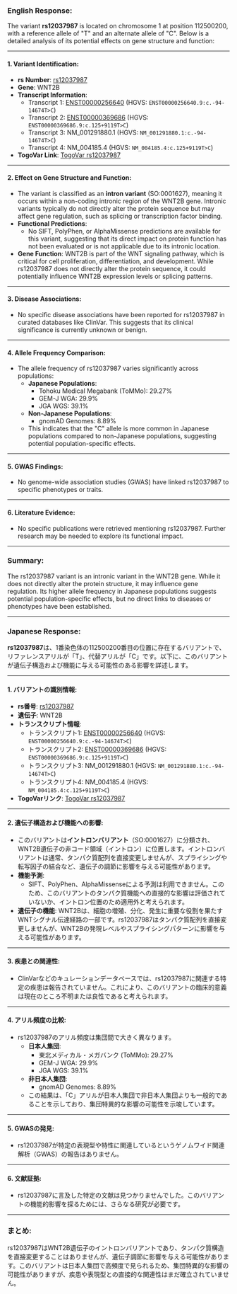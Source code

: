 ### English Response:

The variant **rs12037987** is located on chromosome 1 at position 112500200, with a reference allele of "T" and an alternate allele of "C". Below is a detailed analysis of its potential effects on gene structure and function:

---

#### 1. **Variant Identification**:
   - **rs Number**: [rs12037987](https://identifiers.org/dbsnp/rs12037987)
   - **Gene**: WNT2B
   - **Transcript Information**:
     - Transcript 1: [ENST00000256640](https://www.ensembl.org/Homo_sapiens/Transcript/Summary?db=core;t=ENST00000256640) (HGVS: `ENST00000256640.9:c.-94-14674T>C`)
     - Transcript 2: [ENST00000369686](https://www.ensembl.org/Homo_sapiens/Transcript/Summary?db=core;t=ENST00000369686) (HGVS: `ENST00000369686.9:c.125+9119T>C`)
     - Transcript 3: NM_001291880.1 (HGVS: `NM_001291880.1:c.-94-14674T>C`)
     - Transcript 4: NM_004185.4 (HGVS: `NM_004185.4:c.125+9119T>C`)
   - **TogoVar Link**: [TogoVar rs12037987](https://togovar.org/variant/tgv2831701)

---

#### 2. **Effect on Gene Structure and Function**:
   - The variant is classified as an **intron variant** (SO:0001627), meaning it occurs within a non-coding intronic region of the WNT2B gene. Intronic variants typically do not directly alter the protein sequence but may affect gene regulation, such as splicing or transcription factor binding.
   - **Functional Predictions**:
     - No SIFT, PolyPhen, or AlphaMissense predictions are available for this variant, suggesting that its direct impact on protein function has not been evaluated or is not applicable due to its intronic location.
   - **Gene Function**: WNT2B is part of the WNT signaling pathway, which is critical for cell proliferation, differentiation, and development. While rs12037987 does not directly alter the protein sequence, it could potentially influence WNT2B expression levels or splicing patterns.

---

#### 3. **Disease Associations**:
   - No specific disease associations have been reported for rs12037987 in curated databases like ClinVar. This suggests that its clinical significance is currently unknown or benign.

---

#### 4. **Allele Frequency Comparison**:
   - The allele frequency of rs12037987 varies significantly across populations:
     - **Japanese Populations**:
       - Tohoku Medical Megabank (ToMMo): 29.27%
       - GEM-J WGA: 29.9%
       - JGA WGS: 39.1%
     - **Non-Japanese Populations**:
       - gnomAD Genomes: 8.89%
     - This indicates that the "C" allele is more common in Japanese populations compared to non-Japanese populations, suggesting potential population-specific effects.

---

#### 5. **GWAS Findings**:
   - No genome-wide association studies (GWAS) have linked rs12037987 to specific phenotypes or traits.

---

#### 6. **Literature Evidence**:
   - No specific publications were retrieved mentioning rs12037987. Further research may be needed to explore its functional impact.

---

### Summary:
The rs12037987 variant is an intronic variant in the WNT2B gene. While it does not directly alter the protein structure, it may influence gene regulation. Its higher allele frequency in Japanese populations suggests potential population-specific effects, but no direct links to diseases or phenotypes have been established.

---

### Japanese Response:

**rs12037987**は、1番染色体の112500200番目の位置に存在するバリアントで、リファレンスアリルが「T」、代替アリルが「C」です。以下に、このバリアントが遺伝子構造および機能に与える可能性のある影響を詳述します。

---

#### 1. **バリアントの識別情報**:
   - **rs番号**: [rs12037987](https://identifiers.org/dbsnp/rs12037987)
   - **遺伝子**: WNT2B
   - **トランスクリプト情報**:
     - トランスクリプト1: [ENST00000256640](https://www.ensembl.org/Homo_sapiens/Transcript/Summary?db=core;t=ENST00000256640) (HGVS: `ENST00000256640.9:c.-94-14674T>C`)
     - トランスクリプト2: [ENST00000369686](https://www.ensembl.org/Homo_sapiens/Transcript/Summary?db=core;t=ENST00000369686) (HGVS: `ENST00000369686.9:c.125+9119T>C`)
     - トランスクリプト3: NM_001291880.1 (HGVS: `NM_001291880.1:c.-94-14674T>C`)
     - トランスクリプト4: NM_004185.4 (HGVS: `NM_004185.4:c.125+9119T>C`)
   - **TogoVarリンク**: [TogoVar rs12037987](https://togovar.org/variant/tgv2831701)

---

#### 2. **遺伝子構造および機能への影響**:
   - このバリアントは**イントロンバリアント**（SO:0001627）に分類され、WNT2B遺伝子の非コード領域（イントロン）に位置します。イントロンバリアントは通常、タンパク質配列を直接変更しませんが、スプライシングや転写因子の結合など、遺伝子の調節に影響を与える可能性があります。
   - **機能予測**:
     - SIFT、PolyPhen、AlphaMissenseによる予測は利用できません。このため、このバリアントのタンパク質機能への直接的な影響は評価されていないか、イントロン位置のため適用外と考えられます。
   - **遺伝子の機能**: WNT2Bは、細胞の増殖、分化、発生に重要な役割を果たすWNTシグナル伝達経路の一部です。rs12037987はタンパク質配列を直接変更しませんが、WNT2Bの発現レベルやスプライシングパターンに影響を与える可能性があります。

---

#### 3. **疾患との関連性**:
   - ClinVarなどのキュレーションデータベースでは、rs12037987に関連する特定の疾患は報告されていません。これにより、このバリアントの臨床的意義は現在のところ不明または良性であると考えられます。

---

#### 4. **アリル頻度の比較**:
   - rs12037987のアリル頻度は集団間で大きく異なります。
     - **日本人集団**:
       - 東北メディカル・メガバンク (ToMMo): 29.27%
       - GEM-J WGA: 29.9%
       - JGA WGS: 39.1%
     - **非日本人集団**:
       - gnomAD Genomes: 8.89%
     - この結果は、「C」アリルが日本人集団で非日本人集団よりも一般的であることを示しており、集団特異的な影響の可能性を示唆しています。

---

#### 5. **GWASの発見**:
   - rs12037987が特定の表現型や特性に関連しているというゲノムワイド関連解析（GWAS）の報告はありません。

---

#### 6. **文献証拠**:
   - rs12037987に言及した特定の文献は見つかりませんでした。このバリアントの機能的影響を探るためには、さらなる研究が必要です。

---

### まとめ:
rs12037987はWNT2B遺伝子のイントロンバリアントであり、タンパク質構造を直接変更することはありませんが、遺伝子調節に影響を与える可能性があります。このバリアントは日本人集団で高頻度で見られるため、集団特異的な影響の可能性がありますが、疾患や表現型との直接的な関連性はまだ確立されていません。

